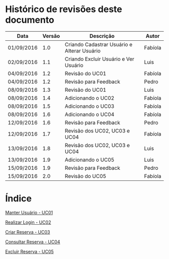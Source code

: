# Histórico de revisões deste documento

|Data|Versão|Descrição|Autor|
|----|------|---------|-------|
|01/09/2016 |1.0 |Criando Cadastrar Usuário e Alterar Usuário |Fabíola |
|02/09/2016 |1.1 |Criando Excluir Usuário e Ver Usuário |Luis |
|04/09/2016 |1.2 |Revisão do UC01 |Fabíola |
|04/09/2016 |1.2 |Revisão para Feedback |Pedro |
|08/09/2016 |1.3 |Revisão do UC01 |Luis |
|08/09/2016 |1.4 |Adicionando o UC02 |Fabíola |
|08/09/2016 |1.5 |Adicionando o UC03 |Fabíola |
|08/09/2016 |1.6 |Adicionando o UC04 |Fabíola |
|12/09/2016 |1.6 |Revisão para Feedback |Pedro |
|12/09/2016 |1.7 |Revisão dos UC02, UC03 e UC04 |Fabíola |
|13/09/2016 |1.8 |Revisão dos UC02, UC03 e UC04 |Luis |
|13/09/2016 |1.9 |Adicionando o UC05 |Luis |
|15/09/2016 |1.9 |Revisão para Feedback |Pedro |
|15/09/2016 |2.0 |Revisão do UC05 |Fabíola |



# Índice
[Manter Usuário - UC01](https://github.com/fga-gpp-mds/2016.2-SAS_FGA/wiki/Especifica%C3%A7%C3%A3o-de-Caso-de-Uso---Manter-Usu%C3%A1rio-(UC01))

[Realizar Login - UC02](https://github.com/fga-gpp-mds/2016.2-SAS_FGA/wiki/Especifica%C3%A7%C3%A3o-de-Caso-de-Uso---Realizar-Login-(UC02))

[Criar Reserva - UC03](https://github.com/fga-gpp-mds/2016.2-SAS_FGA/wiki/Especifica%C3%A7%C3%A3o-de-Caso-de-Uso---Criar-Reserva-(UC03))

[Consultar Reserva - UC04](https://github.com/fga-gpp-mds/2016.2-SAS_FGA/wiki/Especifica%C3%A7%C3%A3o-de-Caso-de-Uso---Consultar-Reserva-(UC04))

[Excluir Reserva - UC05](https://github.com/fga-gpp-mds/2016.2-SAS_FGA/wiki/Especifica%C3%A7%C3%A3o-de-Caso-de-Uso---Excluir-Reserva-(UC05))


